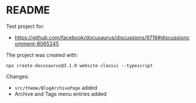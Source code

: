 # README

Test project for:

- https://github.com/facebook/docusaurus/discussions/9716#discussioncomment-8065245

The project was created with:

```
npx create-docusaurus@3.1.0 website classic --typescript
```

Changes:

- `src/theme/BlogArchivePage` added
- Archive and Tags menu entries added
